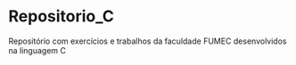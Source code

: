 # Repositorio_C
 Repositório com exercícios e trabalhos da faculdade FUMEC desenvolvidos na linguagem C
